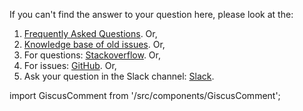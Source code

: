 If you can't find the answer to your question here, please look at the:

1. [Frequently Asked Questions](/developers/weaviate/more-resources/faq). Or,
1. [Knowledge base of old issues](https://github.com/weaviate/weaviate/issues?utf8=%E2%9C%93&q=label%3Abug). Or,
1. For questions: [Stackoverflow](https://stackoverflow.com/questions/tagged/weaviate). Or,
1. For issues: [GitHub](https://github.com/weaviate/weaviate/issues). Or,
1. Ask your question in the Slack channel: [Slack](https://weaviate.io/slack).

import GiscusComment from '/src/components/GiscusComment';

<GiscusComment />
